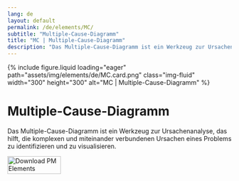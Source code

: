 ```yaml
---
lang: de
layout: default
permalink: /de/elements/MC/
subtitle: "Multiple-Cause-Diagramm"
title: "MC | Multiple-Cause-Diagramm"
description: "Das Multiple-Cause-Diagramm ist ein Werkzeug zur Ursachenanalyse, das hilft, die komplexen und miteinander verbundenen Ursachen eines Problems zu identifizieren und zu visualisieren."
---
```


{% include figure.liquid loading="eager" path="assets/img/elements/de/MC.card.png" class="img-fluid" width="300" height="300" alt="MC | Multiple-Cause-Diagramm" %}

# Multiple-Cause-Diagramm

Das Multiple-Cause-Diagramm ist ein Werkzeug zur Ursachenanalyse, das hilft, die komplexen und miteinander verbundenen Ursachen eines Problems zu identifizieren und zu visualisieren.

<a href="https://apps.apple.com/app/apple-store/id6738084498?pt=127441684&ct=website&mt=8">
  <img src="{{ "assets/img/en/appstore.png" | relative_url }}" width="120" height="40" alt="Download PM Elements">
</a>
